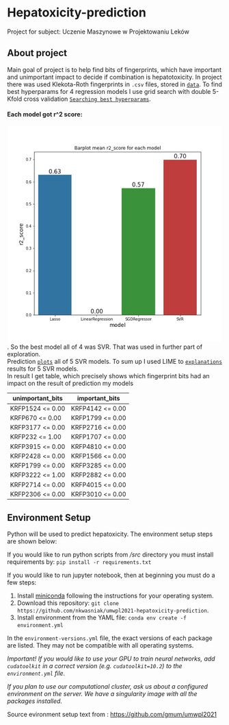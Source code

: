 # Hepatoxicity-prediction

Project for subject: Uczenie Maszynowe w Projektowaniu Leków

## About project

Main goal of project is to help find bits of fingerprints, which have important and unimportant impact to decide if combination is hepatotoxicity. 
In project there was used Klekota-Roth fingerprints in `.csv` files, stored in [`data`](/data). To find best hyperparams for 4 regression models I use grid search with double 5-Kfold cross validation [`Searching best hyperparams`](/notebooks/gridsearch_hyperparameters.ipynb). 

#### Each model got r^2 score: 

![R2 score foreach model](/explonations/r2_score_for_each_model.png "R2 score for each model"). So the best model all of 4 was SVR. That was used in further part of exploration.  
Prediction [`plots`](/explonations/predictions/) all of 5 SVR models.
To sum up I used LIME to [`explanations`](/explonations) results for 5 SVR models.  
In result I get table, which precisely shows which fingerprint bits had an impact on the result of prediction my models

|unimportant_bits|important_bits  |
|----------------|----------------|
|KRFP1524 <= 0.00|KRFP4142 <= 0.00|
|KRFP670 <= 0.00 |KRFP1799 <= 0.00|
|KRFP3177 <= 0.00|KRFP2716 <= 0.00|
|KRFP232 <= 1.00 |KRFP1707 <= 0.00|
|KRFP3915 <= 0.00|KRFP4810 <= 0.00|
|KRFP2428 <= 0.00|KRFP1566 <= 0.00|
|KRFP1799 <= 0.00|KRFP3285 <= 0.00|
|KRFP3222 <= 1.00|KRFP2882 <= 0.00|
|KRFP2714 <= 0.00|KRFP4015 <= 0.00|
|KRFP2306 <= 0.00|KRFP3010 <= 0.00|


## Environment Setup

Python will be used to predict hepatoxicity. The environment setup steps are shown below:

If you would like to run python scripts from _/src_ directory you must install requirements by: `pip install -r requirements.txt`

If you would like to run jupyter notebook, then at beginning you must do a few steps:

1. Install [miniconda](https://docs.conda.io/en/latest/miniconda.html) following the instructions for your operating system.
2. Download this repository: `git clone https://github.com/nkwasniak/umwpl2021-hepatoxicity-prediction`.
3. Install environment from the YAML file: `conda env create -f environment.yml`

In the `environment-versions.yml` file, the exact versions of each package are listed. They may not be compatible with all operating systems.

_Important! If you would like to use your GPU to train neural networks, add `cudatoolkit` in a correct version (e.g. `cudatoolkit=10.2`) to the `environment.yml` file._

_If you plan to use our computational cluster, ask us about a configured environment on the server. We have a singularity image with all the packages installed._

Source evironment setup text from : https://github.com/gmum/umwpl2021
